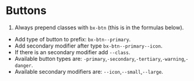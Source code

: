 # Buttons

1. Always prepend classes with `bx-btn` (this is <prepend> in the formulas below).
* Add type of button to prefix: `bx-btn--primary`.
* Add secondary modifier after type `bx-btn--primary--icon`.
* If there is an secondary modifier add `--class`.
* Available button types are: `-primary`,`-secondary`,`-tertiary`,`-warning`,`-danger`.
* Available secondary modifiers are: `--icon`,`--small`,`--large`.